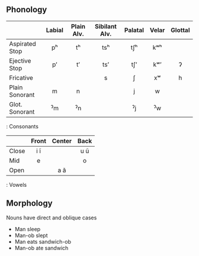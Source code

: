 
## Phonology

|                | Labial | Plain Alv. | Sibilant Alv. | Palatal | Velar | Glottal |
| :---           | :---:  | :---:      | :---:         | :---:   | :---: | :---:   |
| Aspirated Stop | pʰ     | tʰ         | tsʰ           | tʃʰ     | kʷʰ   |         |
| Ejective Stop  | pʼ     | tʼ         | tsʼ           | tʃʼ     | kʷʼ   | ʔ       |
| Fricative      |        |            | s             | ʃ       | xʷ    | h       |
| Plain Sonorant | m      | n          |               | j       | w     |         |
| Glot. Sonorant | ˀm     | ˀn         |               | ˀj      | ˀw    |         |
: Consonants

|       | Front | Center | Back  |
| ---   | :---: | :---:  | :---: |
| Close | i ĩ   |        | u ũ   |
| Mid   | e     |        | o     |
| Open  |       | a ã    |       |
: Vowels

## Morphology

Nouns have direct and oblique cases

- Man sleep
- Man-ob slept
- Man eats sandwich-ob
- Man-ob ate sandwich
